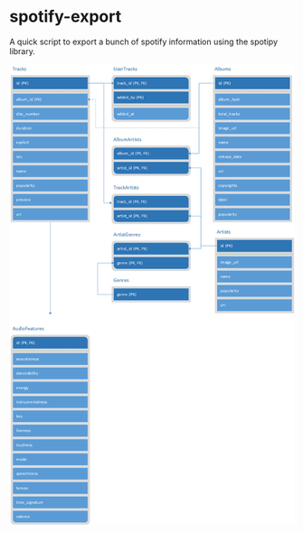 # spotify-export

A quick script to export a bunch of spotify information using the spotipy library.

![](https://github.com/WolfpackWilson/spotify-export/blob/main/docs/IDEF1X%20v1%20-%20sql.png)

